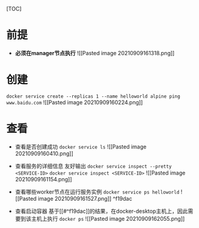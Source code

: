 [TOC]

# 前提
* **必须在manager节点执行**
![[Pasted image 20210909161318.png]]

# 创建

`docker service create --replicas 1 --name helloworld alpine ping www.baidu.com`
![[Pasted image 20210909160224.png]]

# 查看
* 查看是否创建成功
`docker service ls`
![[Pasted image 20210909160410.png]]

* 查看服务的详细信息
友好输出
`docker service inspect --pretty <SERVICE-ID>`
`docker service inspect <SERVICE-ID>`
![[Pasted image 20210909161154.png]]

* 查看哪些worker节点在运行服务实例
`docker service ps helloworld`
![[Pasted image 20210909161527.png]]
 ^f19dac
* 查看启动容器
基于[[#^f19dac]]的结果，在docker-desktop主机上，因此需要到该主机上执行
`docker ps`
![[Pasted image 20210909162055.png]]